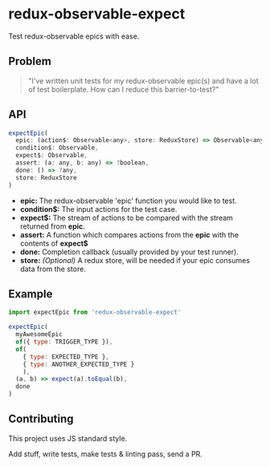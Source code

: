 # redux-observable-expect
Test redux-observable epics with ease.

## Problem
> "I've written unit tests for my redux-observable epic(s) and have a lot of
> test boilerplate. How can I reduce this barrier-to-test?"

## API
```javascript
expectEpic(
  epic: (action$: Observable<any>, store: ReduxStore) => Observable<any>,
  condition$: Observable,
  expect$: Observable,
  assert: (a: any, b: any) => ?boolean,
  done: () => ?any,
  store: ReduxStore
)
```

* **epic:** The redux-observable 'epic' function you would like to test.
* **condition$:** The input actions for the test case.
* **expect$:** The stream of actions to be compared with the stream returned 
from **epic**.
* **assert:** A function which compares actions from the **epic** with the 
contents of **expect$**
* **done:** Completion callback (usually provided by your test runner).
* **store:** _(Optional)_ A redux store, will be needed if your epic consumes 
data from the store.

## Example
```javascript
import expectEpic from 'redux-observable-expect'

expectEpic(
  myAwesomeEpic
  of({ type: TRIGGER_TYPE }),
  of(
    { type: EXPECTED_TYPE },
    { type: ANOTHER_EXPECTED_TYPE }
    ),
  (a, b) => expect(a).toEqual(b),
  done
)
```

## Contributing
This project uses JS standard style.

Add stuff, write tests, make tests & linting pass, send a PR.
